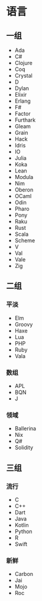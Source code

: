 # 语言

## 一组

- Ada
- C#
- Clojure
- Coq
- Crystal
- D
- Dylan
- Elixir
- Erlang
- F#
- Factor
- Furthark
- Gleam
- Grain
- Hack
- Idris
- IO
- Julia
- Koka
- Lean
- Modula
- Nim
- Oberon
- OCaml
- Odin
- Pharo
- Pony
- Raku
- Rust
- Scala
- Scheme
- V
- Val
- Vale
- Zig

## 二组

### 平淡

- Elm
- Groovy
- Haxe
- Lua
- PHP
- Ruby
- Vala

### 数组

- APL
- BQN
- J

### 领域

- Ballerina
- Nix
- Q#
- Solidity

## 三组

### 流行

- C
- C++
- Dart
- Java
- Kotlin
- Python
- R
- Swift

### 新鲜

- Carbon
- Jai
- Mojo
- Roc
